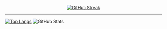 <div align=center>
    <a href="https://git.io/streak-stats" style="margin: auto;"><img src="https://streak-stats.demolab.com?user=AsadiAhmad&theme=dark" alt="GitHub Streak" /></a>
</div>

<hr>

[![Top Langs](https://github-readme-stats.vercel.app/api/top-langs/?username=AsadiAhmad&theme=dark&layout=compact)](https://github.com/anuraghazra/github-readme-stats)
<img src="https://github-readme-stats.vercel.app/api?username=AsadiAhmad&title_color=6FDA44&text_color=FFFFFF&show_icons=true&icon_color=6FDA44&include_all_commits=true&count_private=true&theme=dark" alt="GitHub Stats" />
